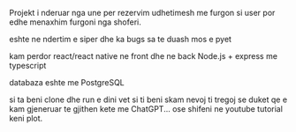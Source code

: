 Projekt i nderuar nga une per rezervim udhetimesh me furgon si user por edhe menaxhim furgoni nga shoferi.

eshte ne ndertim e siper dhe ka bugs sa te duash mos e pyet

kam perdor react/react native ne front dhe ne back Node.js + express me typescript

databaza eshte me PostgreSQL

si ta beni clone dhe run e dini vet si ti beni skam nevoj ti tregoj se duket qe e kam gjeneruar te gjithen kete me ChatGPT... ose shifeni ne youtube tutorial keni plot.
